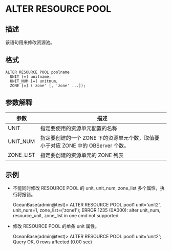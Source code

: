 ALTER RESOURCE POOL 
========================================



描述 
-----------

该语句用来修改资源池。

格式 
-----------

    ALTER RESOURCE POOL poolname 
      UNIT [=] unitname, 
      UNIT_NUM [=] unitnum, 
      ZONE [=] ('zone' [, 'zone' ...]);



参数解释 
-------------



|  **参数**   |                       **描述**                        |
|-----------|-----------------------------------------------------|
| UNIT      | 指定要使用的资源单元配置的名称                                     |
| UNIT_NUM  | 指定要创建的一个 ZONE 下的资源单元个数，取值要小于对应 ZONE 中的 OBServer 个数。 |
| ZONE_LIST | 指定要创建的资源单元的 ZONE 列表                                 |





示例 
-----------

* 不能同时修改 RESOURCE POOL 的 unit, unit_num, zone_list 多个属性，执行将报错。




    OceanBase(admin@test)> ALTER RESOURCE POOL pool1 unit='unit2', unit_num=1, zone_list=('zone1');
    ERROR 1235 (0A000): alter unit_num, resource_unit, zone_list in one cmd not supported



* 修改 RESOURCE POOL 的单条 unit 属性。




    OceanBase(admin@test)> ALTER RESOURCE POOL pool1 unit='unit2';
    Query OK, 0 rows affected (0.00 sec)



